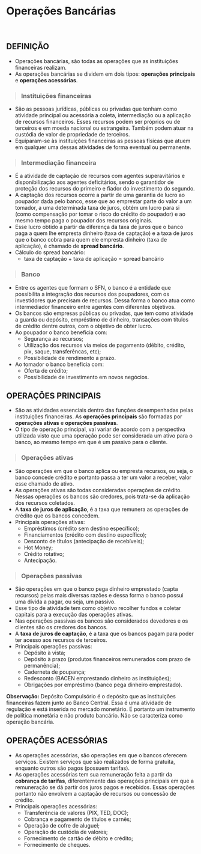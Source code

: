 # Operações Bancárias

<br>

## DEFINIÇÃO
* Operações bancárias, são todas as operações que as instituições financeiras realizam.
* As operações bancárias se dividem em dois tipos: **operações principais** e **operações acessórias**.

> ### Instituições financeiras
* São as pessoas jurídicas, públicas ou privadas que tenham como atividade principal ou acessória a coleta, intermediação ou a aplicação de recursos financeiros. Esses recursos podem ser próprios ou de terceiros e em moeda nacional ou estrangeira. Também podem atuar na custódia de valor de propriedade de terceiros.
* Equiparam-se às instituições financeiras as pessoas físicas que atuem em qualquer uma dessas atividades de forma eventual ou permanente.

> ### Intermediação financeira
* É a atividade de captação de recursos com agentes superavitários e disponibilização aos agentes deficitários, sendo o garantidor de proteção dos recursos do primeiro e fiador do investimento do segundo. 
* A captação dos recursos ocorre a partir de uma garantia de lucro ao poupador dada pelo banco, esse que ao emprestar parte do valor a um tomador, a uma determinada taxa de juros, obtém um lucro para si (como compensação por tomar o risco do crédito do poupador) e ao mesmo tempo paga o poupador dos recursos originais.
* Esse lucro obtido a partir da diferença da taxa de juros que o banco paga a quem lhe empresta dinheiro (taxa de captação) e a taxa de juros que o banco cobra para quem ele empresta dinheiro (taxa de aplicação), é chamado de **spread bancário**.
* Cálculo do spread bancário:
  - taxa de captação + taxa de aplicação = spread bancário

> ### Banco
* Entre os agentes que formam o SFN, o banco é a entidade que possibilita a integração dos recursos dos poupadores, com os investidores que precisam de recursos. Dessa forma o banco atua como intermediador financeiro entre agentes com diferentes objetivos.
* Os bancos são empresas públicas ou privadas, que tem como atividade a guarda ou depósito, empréstimo de dinheiro, transações com títulos de crédito dentre outros, com o objetivo de obter lucro.
* Ao poupador o banco beneficia com:
  - Segurança ao recursos;
  - Utilização dos recursos via meios de pagamento (débito, crédito, pix, saque, transferêncas, etc);
  - Possibilidade de rendimento a prazo.
* Ao tomador o banco beneficia com:
  - Oferta de crédito;
  - Possibilidade de investimento em novos negócios.

## OPERAÇÕES PRINCIPAIS
* São as atividades essenciais dentro das funções desempenhadas pelas instituições financeiras. As **operações principais** são formadas por **operações ativas** e **operações passivas**.
* O tipo de operação principal, vai variar de acordo com a perspectiva utilizada visto que uma operação pode ser considerada um ativo para o banco, ao mesmo tempo em que é um passivo para o cliente.

> ### Operações ativas
* São operações em que o banco aplica ou empresta recursos, ou seja, o banco concede crédito e portanto passa a ter um valor a receber, valor esse chamado de ativo. 
* As operações ativas são todas consideradas operações de crédito. Nessas operações os bancos são credores, pois trata-se da aplicação dos recursos coletados.
* A **taxa de juros de aplicação**, é a taxa que remunera as operações de crédito que os bancos concedem.
* Principais operações ativas:
  - Empréstimos (crédito sem destino específico);
  - Financiamentos (crédito com destino específico);
  - Desconto de títulos (antecipação de recebíveis);
  - Hot Money;
  - Crédito rotativo;
  - Antecipação.

> ### Operações passivas
* São operações em que o banco pega dinheiro emprestado (capta recursos) pelas mais diversas razões e dessa forma o banco possui uma dívida a pagar, ou seja, um passivo.
* Esse tipo de atividade tem como objetivo recolher fundos e coletar capitais para a execução das operações ativas.
* Nas operações passivas os bancos são considerados devedores e os clientes são os credores dos bancos.
* A **taxa de juros de captação**, é a taxa que os bancos pagam para poder ter acesso aos recursos de terceiros.
* Principais operações passivas:
  - Depósito à vista;
  - Depósito à prazo (produtos financeiros remunerados com prazo de permanência);
  - Caderneta de poupança;
  - Redesconto (BACEN emprestando dinheiro as instituições);
  - Obrigações por empréstimo (banco pega dinheiro emprestado).

**Observação:** Depósito Compulsório é o depósito que as instituições financeiras fazem junto ao Banco Central. Essa é uma atividade de regulação e está inserida no mercado monetário. É portanto um instrumento de política monetária e não produto bancário. Não se caracteriza como operação bancária.

## OPERAÇÕES ACESSÓRIAS
* As operações acessórias, são operações em que o bancos oferecem serviços. Existem serviços que são realizados de forma gratuita, enquanto outros são pagos (possuem tarifas). 
* As operações acessórias tem sua remuneração feita a partir da **cobrança de tarifas**, diferentemente das operações principais em que a remuneração se dá partir dos juros pagos e recebidos. Essas operações portanto não envolvem a captação de recursos ou concessão de crédito.
* Principais operações acessórias:
  - Transferência de valores (PIX, TED, DOC);
  - Cobrança e pagamento de títulos e carnês;
  - Operação de cofre de aluguel;
  - Operação de custódia de valores;
  - Fornecimento de cartão de débito e crédito;
  - Fornecimento de cheques.